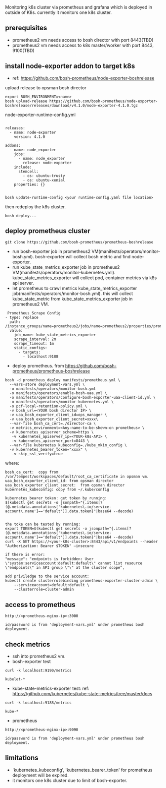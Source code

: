 Monitoring k8s cluster via prometheus and grafana which is deployed in outside of K8s. currently it monitors one k8s cluster.


## prerequisites
- prometheus2 vm needs access to bosh director with port 8443(TBD)
- prometheus2 vm needs access to k8s master/worker with port 8443, 9100(TBD)

## install node-exporter addon to target k8s
- ref: https://github.com/bosh-prometheus/node-exporter-boshrelease

upload release to opsman bosh director
```
export BOSH_ENVIRONMENT=<name>
bosh upload-release https://github.com/bosh-prometheus/node-exporter-boshrelease/releases/download/v4.1.0/node-exporter-4.1.0.tgz

```
node-exporter-runtime-config.yml
```

releases:
  - name: node-exporter
    version: 4.1.0

addons:
  - name: node_exporter
    jobs:
      - name: node_exporter
        release: node-exporter
    include:
      stemcell:
        - os: ubuntu-trusty
        - os: ubuntu-xenial
    properties: {}


```

```
bosh update-runtime-config <your runtime-config.yaml file location>
```
then redeploy the k8s cluster.
```
bosh deploy...
```

## deploy prometheus cluster


```
git clone https://github.com/bosh-prometheus/prometheus-boshrelease

```
- run bosh-exporter job in prometheus2 VM(manifests/operators/monitor-bosh.yml). bosh-exporter will collect bosh metric and find node-exporter.
- run kube_state_metrics_exporter job in prometheus2 VM(manifests/operators/monitor-kubernetes.yml). kube_state_metrics_exporter will collect pod, container metrics via k8s api server. 
- let prometheus to crawl metrics kube_state_metrics_exporter job(manifests/operators/monitor-bosh.yml). this will collect kube_state_metric from kube_state_metrics_exporter job in prometheus2 VM.
```
 Prometheus Scrape Config
- type: replace
  path: /instance_groups/name=prometheus2/jobs/name=prometheus2/properties/prometheus/scrape_configs/-
  value:
    job_name: kube_state_metrics_exporter
    scrape_interval: 2m
    scrape_timeout: 1m
    static_configs:
      - targets:
        - localhost:9188
```

- deploy prometheus.
from https://github.com/bosh-prometheus/prometheus-boshrelease

``` 
bosh -d prometheus deploy manifests/prometheus.yml \
  --vars-store deployment-vars.yml \
  -o manifests/operators/monitor-bosh.yml 
  -o manifests/operators/enable-bosh-uaa.yml \
  -o manifests/operators/configure-bosh-exporter-uaa-client-id.yml \
  -o manifests/operators/monitor-kubernetes.yml \
  -o pcf-local-retention-policy.yml \
  -v bosh_url=<YOUR bosh director IP> \
  -v uaa_bosh_exporter_client_id=ops_manager \
  -v uaa_bosh_exporter_client_secret=xxxx\
  --var-file bosh_ca_cert=./director-ca \
  -v metrics_environment=<Any-name-to-be-shown-on prometheus> \
  -v kubernetes_apiserver_scheme=https \
   -v kubernetes_apiserver_ip=<YOUR-k8s-API> \
   -v kubernetes_apiserver_port=8443 \
  --var-file kubernetes_kubeconfig=./kube_mkim_config \
  -v kubernetes_bearer_token="xxxx" \
   -v skip_ssl_verify=true
```
where:
```
bosh_ca_cert:  copy from /var/tempest/workspaces/default/root_ca_certificate in opsman vm.
uaa_bosh_exporter_client_id: from opsman director
uaa_bosh_exporter_client_secret:  from opsman director
kubernetes_kubeconfig: copy from ~/.kube/config

kubernetes_bearer_token: get token by running: 
$(kubectl get secrets -o jsonpath="{.items[?(@.metadata.annotations['kubernetes\.io/service-account\.name']=='default')].data.token}"|base64 --decode)


the toke can be tested by running:
export TOKEN=$(kubectl get secrets -o jsonpath="{.items[?(@.metadata.annotations['kubernetes\.io/service-account\.name']=='default')].data.token}"|base64 --decode)
curl -X GET https://<your-k8s-cluster>:8443/api/v1/endpoints --header "Authorization: Bearer $TOKEN" —insecure

if there is error:
"message": "endpoints is forbidden: User \"system:serviceaccount:default:default\" cannot list resource \"endpoints\" in API group \"\" at the cluster scope”,

add priviledge to the service account:
kubectl create clusterrolebinding prometheus-exporter-cluster-admin \
    --serviceaccount=default:default \
    --clusterrole=cluster-admin

```

## access to prometheus
```
http://<prometheus-nginx-ip>:3000

id/password is from 'deployment-vars.yml' under prometheus bosh deployment.

```

## check metrics 
- ssh into prometheus2 vm.
- bosh-exporter test
```
curl -k localhost:9190/metrics

kubelet-*
```
- kube-state-metrics-exporter test:
ref: https://github.com/kubernetes/kube-state-metrics/tree/master/docs
```
curl -k localhost:9188/metrics

kube-*
```
- prometheus
```
http://<prometheus-nginx-ip>:9090

id/password is from 'deployment-vars.yml' under prometheus bosh deployment.
```

## limitations
- 'kubernetes_kubeconfig', 'kubernetes_bearer_token' for prometheus deployment will be expired.
- it monitors one k8s cluster due to limit of bosh-exporter.

